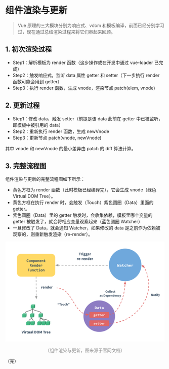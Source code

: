 # 组件渲染与更新

> Vue 原理的三大模块分别为响应式、vdom 和模板编译，前面已经分别学习过，现在通过总结渲染过程来将它们串起来回顾。

## 1. 初次渲染过程

* Step1：解析模板为 render 函数（这步操作或在开发中通过 vue-loader 已完成）
* Step2：触发响应式，监听 data 属性 getter 和 setter（下一步执行 render 函数可能会用到 getter）
* Step3：执行 render 函数，生成 vnode，渲染节点 patch(elem, vnode)

## 2. 更新过程

* Step1：修改 data，触发 setter（前提是该 data 此前在 getter 中已被监听，即模板中被引用的 data）
* Step2：重新执行 render 函数，生成 newVnode
* Step3：更新节点 patch(vnode, newVnode)

其中 vnode 和 newVnode 的最小差异由 patch 的 diff 算法计算。

## 3. 完整流程图

组件渲染与更新的完整流程图如下所示：

* 黄色方框为 render 函数（此时模板已经编译完），它会生成 vnode（绿色 Virtual DOM Tree）。
* 黄色方框在执行 render 时，会触发（Touch）紫色圆圈（Data）里面的 getter。
* 紫色圆圈（Data）里的 getter 触发时，会收集依赖，模板里哪个变量的 getter 被触发了，就会将相应变量观察起来（蓝色圆圈 Watcher）
* 一旦修改了 Data，就会通知 Watcher，如果修改的 data 是之前作为依赖被观察的，则重新触发渲染（re-render）。

<div style="text-align: center;">
  <img src="./assets/component-render-and-update.png" alt="demo-pic">
  <p style="text-align: center; color: #888;">（组件渲染与更新，图来源于官网文档）</p>
</div>

（完）
